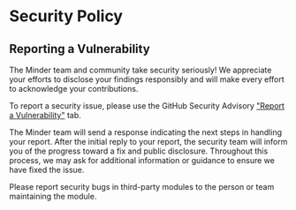 # Security Policy

## Reporting a Vulnerability

The Minder team and community take security seriously! We appreciate your efforts to disclose your findings responsibly and will make every effort to acknowledge your contributions.

To report a security issue, please use the GitHub Security Advisory ["Report a Vulnerability"](https://github.com/stacklok/minder/security/advisories/new) tab.

The Minder team will send a response indicating the next steps in handling your report. After the initial reply to your report, the security team will inform you of the progress toward a fix and public disclosure. Throughout this process, we may ask for additional information or guidance to ensure we have fixed the issue.

Please report security bugs in third-party modules to the person or team maintaining the module. 
